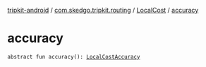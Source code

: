 [tripkit-android](../../index.md) / [com.skedgo.tripkit.routing](../index.md) / [LocalCost](index.md) / [accuracy](./accuracy.md)

# accuracy

`abstract fun accuracy(): `[`LocalCostAccuracy`](../-local-cost-accuracy/index.md)